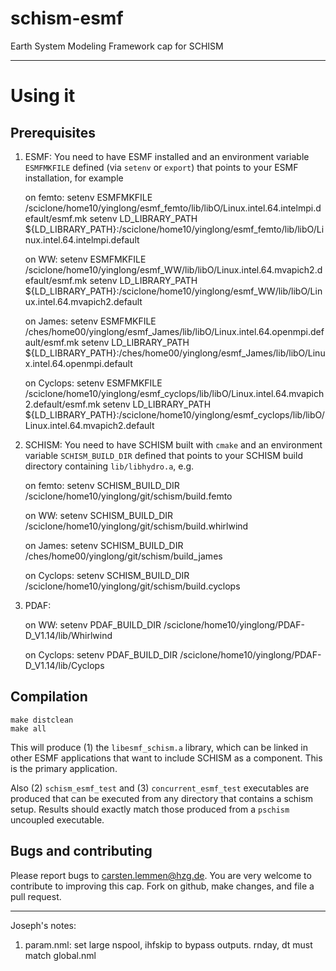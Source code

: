 # schism-esmf
Earth System Modeling Framework cap for SCHISM

-------------------------------------------------------

# Using it

## Prerequisites

1. ESMF: You need to have ESMF installed and an environment variable
   `ESMFMKFILE` defined (via `setenv` or `export`) that points to your ESMF
   installation, for example

    on femto: 
      setenv ESMFMKFILE /sciclone/home10/yinglong/esmf_femto/lib/libO/Linux.intel.64.intelmpi.default/esmf.mk
      setenv LD_LIBRARY_PATH ${LD_LIBRARY_PATH}:/sciclone/home10/yinglong/esmf_femto/lib/libO/Linux.intel.64.intelmpi.default

    on WW: 
      setenv ESMFMKFILE /sciclone/home10/yinglong/esmf_WW/lib/libO/Linux.intel.64.mvapich2.default/esmf.mk
      setenv LD_LIBRARY_PATH ${LD_LIBRARY_PATH}:/sciclone/home10/yinglong/esmf_WW/lib/libO/Linux.intel.64.mvapich2.default

    on James:
      setenv ESMFMKFILE /ches/home00/yinglong/esmf_James/lib/libO/Linux.intel.64.openmpi.default/esmf.mk
      setenv LD_LIBRARY_PATH ${LD_LIBRARY_PATH}:/ches/home00/yinglong/esmf_James/lib/libO/Linux.intel.64.openmpi.default

    on Cyclops:
      setenv ESMFMKFILE /sciclone/home10/yinglong/esmf_cyclops/lib/libO/Linux.intel.64.mvapich2.default/esmf.mk
      setenv LD_LIBRARY_PATH ${LD_LIBRARY_PATH}:/sciclone/home10/yinglong/esmf_cyclops/lib/libO/Linux.intel.64.mvapich2.default

2. SCHISM: You need to have SCHISM built with `cmake` and an environment
   variable `SCHISM_BUILD_DIR` defined that points to your SCHISM build
   directory containing `lib/libhydro.a`, e.g.

    on femto:
      setenv SCHISM_BUILD_DIR /sciclone/home10/yinglong/git/schism/build.femto

    on WW:
      setenv SCHISM_BUILD_DIR /sciclone/home10/yinglong/git/schism/build.whirlwind

    on James:
      setenv SCHISM_BUILD_DIR /ches/home00/yinglong/git/schism/build_james

    on Cyclops:
      setenv SCHISM_BUILD_DIR /sciclone/home10/yinglong/git/schism/build.cyclops

3. PDAF:

   on WW:
      setenv PDAF_BUILD_DIR /sciclone/home10/yinglong/PDAF-D_V1.14/lib/Whirlwind

   on Cyclops:
      setenv PDAF_BUILD_DIR /sciclone/home10/yinglong/PDAF-D_V1.14/lib/Cyclops

## Compilation

    make distclean
    make all

This will produce (1) the `libesmf_schism.a` library, which can be linked in
other ESMF applications that want to include SCHISM as a component.  This is
the primary application.

Also (2) `schism_esmf_test` and (3) `concurrent_esmf_test` executables are produced
that can be executed from any directory that contains a schism setup.  Results
should exactly match those produced from a `pschism` uncoupled executable.

## Bugs and contributing

Please report bugs to <carsten.lemmen@hzg.de>.  You are very welcome to contribute
to improving this cap. Fork on github, make changes, and file a pull request.

---------------------------------------------------------------------------------
Joseph's notes:
1) param.nml: set large nspool, ihfskip to bypass outputs. rnday, dt must match global.nml 
